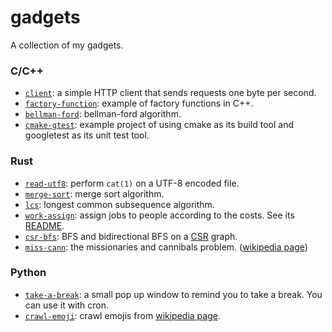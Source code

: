 # gadgets
A collection of my gadgets.

### C/C++
- [`client`](c-cpp/client): a simple HTTP client that sends requests one byte per second.
- [`factory-function`](c-cpp/factory-function): example of factory functions in C++.
- [`bellman-ford`](c-cpp/bellman-ford): bellman-ford algorithm.
- [`cmake-gtest`](c-cpp/cmake-gtest): example project of using cmake as its build tool and googletest as its unit test tool.

### Rust
- [`read-utf8`](rust/read-utf8): perform `cat(1)` on a UTF-8 encoded file.
- [`merge-sort`](rust/merge-sort): merge sort algorithm.
- [`lcs`](rust/lcs): longest common subsequence algorithm.
- [`work-assign`](rust/work-assign): assign jobs to people according to the costs. See its [README](rust/work-assign/README.md).
- [`csr-bfs`](rust/csr-bfs): BFS and bidirectional BFS on a [CSR] graph.
- [`miss-cann`](rust/miss-cann): the missionaries and cannibals problem. ([wikipedia page][mc-wiki])

[CSR]: https://en.wikipedia.org/wiki/Sparse_matrix#Compressed_sparse_row_(CSR,_CRS_or_Yale_format)
[mc-wiki]: https://en.wikipedia.org/wiki/Missionaries_and_cannibals_problem

### Python
- [`take-a-break`](python/take-a-break): a small pop up window to remind you to take a break. You can use it with cron.
- [`crawl-emoji`](python/crawl-emoji): crawl emojis from [wikipedia page][emoji-wiki].

[emoji-wiki]: https://en.wikipedia.org/wiki/Emoji
